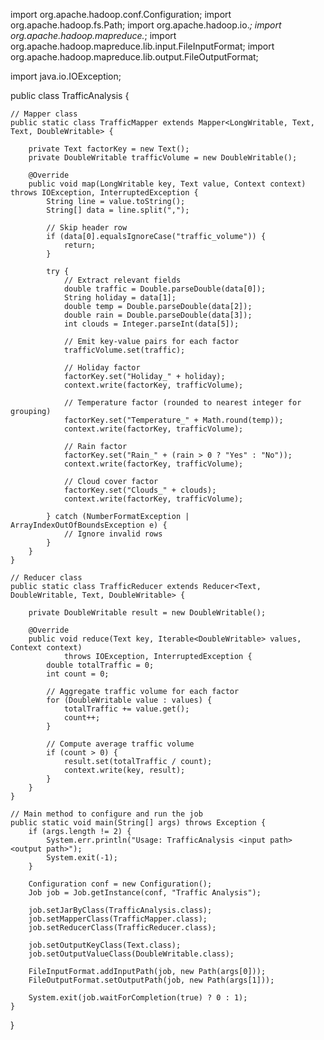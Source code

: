 import org.apache.hadoop.conf.Configuration;
import org.apache.hadoop.fs.Path;
import org.apache.hadoop.io.*;
import org.apache.hadoop.mapreduce.*;
import org.apache.hadoop.mapreduce.lib.input.FileInputFormat;
import org.apache.hadoop.mapreduce.lib.output.FileOutputFormat;

import java.io.IOException;

public class TrafficAnalysis {

    // Mapper class
    public static class TrafficMapper extends Mapper<LongWritable, Text, Text, DoubleWritable> {

        private Text factorKey = new Text();
        private DoubleWritable trafficVolume = new DoubleWritable();

        @Override
        public void map(LongWritable key, Text value, Context context) throws IOException, InterruptedException {
            String line = value.toString();
            String[] data = line.split(",");

            // Skip header row
            if (data[0].equalsIgnoreCase("traffic_volume")) {
                return;
            }

            try {
                // Extract relevant fields
                double traffic = Double.parseDouble(data[0]);
                String holiday = data[1];
                double temp = Double.parseDouble(data[2]);
                double rain = Double.parseDouble(data[3]);
                int clouds = Integer.parseInt(data[5]);

                // Emit key-value pairs for each factor
                trafficVolume.set(traffic);

                // Holiday factor
                factorKey.set("Holiday_" + holiday);
                context.write(factorKey, trafficVolume);

                // Temperature factor (rounded to nearest integer for grouping)
                factorKey.set("Temperature_" + Math.round(temp));
                context.write(factorKey, trafficVolume);

                // Rain factor
                factorKey.set("Rain_" + (rain > 0 ? "Yes" : "No"));
                context.write(factorKey, trafficVolume);

                // Cloud cover factor
                factorKey.set("Clouds_" + clouds);
                context.write(factorKey, trafficVolume);

            } catch (NumberFormatException | ArrayIndexOutOfBoundsException e) {
                // Ignore invalid rows
            }
        }
    }

    // Reducer class
    public static class TrafficReducer extends Reducer<Text, DoubleWritable, Text, DoubleWritable> {

        private DoubleWritable result = new DoubleWritable();

        @Override
        public void reduce(Text key, Iterable<DoubleWritable> values, Context context)
                throws IOException, InterruptedException {
            double totalTraffic = 0;
            int count = 0;

            // Aggregate traffic volume for each factor
            for (DoubleWritable value : values) {
                totalTraffic += value.get();
                count++;
            }

            // Compute average traffic volume
            if (count > 0) {
                result.set(totalTraffic / count);
                context.write(key, result);
            }
        }
    }

    // Main method to configure and run the job
    public static void main(String[] args) throws Exception {
        if (args.length != 2) {
            System.err.println("Usage: TrafficAnalysis <input path> <output path>");
            System.exit(-1);
        }

        Configuration conf = new Configuration();
        Job job = Job.getInstance(conf, "Traffic Analysis");

        job.setJarByClass(TrafficAnalysis.class);
        job.setMapperClass(TrafficMapper.class);
        job.setReducerClass(TrafficReducer.class);

        job.setOutputKeyClass(Text.class);
        job.setOutputValueClass(DoubleWritable.class);

        FileInputFormat.addInputPath(job, new Path(args[0]));
        FileOutputFormat.setOutputPath(job, new Path(args[1]));

        System.exit(job.waitForCompletion(true) ? 0 : 1);
    }
}
